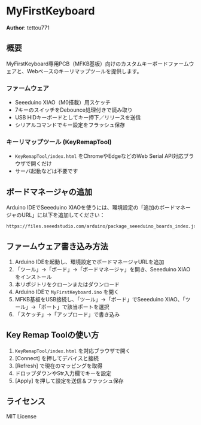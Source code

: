 # MyFirstKeyboard

**Author**: tettou771

## 概要

MyFirstKeyboard専用PCB（MFKB基板）向けのカスタムキーボードファームウェアと、Webベースのキーリマップツールを提供します。

### ファームウェア
- Seeeduino XIAO（M0搭載）用スケッチ
- 7キーのスイッチをDebounce処理付きで読み取り
- USB HIDキーボードとしてキー押下／リリースを送信
- シリアルコマンドでキー設定をフラッシュ保存

### キーリマップツール (KeyRemapTool)
- `KeyRemapTool/index.html` をChromeやEdgeなどのWeb Serial API対応ブラウザで開くだけ
- サーバ起動などは不要です

## ボードマネージャの追加

Arduino IDEでSeeeduino XIAOを使うには、環境設定の「追加のボードマネージャのURL」に以下を追加してください：

```
https://files.seeedstudio.com/arduino/package_seeeduino_boards_index.json
```

## ファームウェア書き込み方法
1. Arduino IDEを起動し、環境設定でボードマネージャURLを追加
2. 「ツール」→「ボード」→「ボードマネージャ」を開き、Seeeduino XIAOをインストール
3. 本リポジトリをクローンまたはダウンロード
4. Arduino IDEで `MyFirstKeyboard.ino` を開く
5. MFKB基板をUSB接続し、「ツール」→「ボード」でSeeeduino XIAO、「ツール」→「ポート」で該当ポートを選択
6. 「スケッチ」→「アップロード」で書き込み

## Key Remap Toolの使い方
1. `KeyRemapTool/index.html` を対応ブラウザで開く
2. [Connect] を押してデバイスと接続
3. [Refresh] で現在のマッピングを取得
4. ドロップダウンやStr入力欄でキーを設定
5. [Apply] を押して設定を送信＆フラッシュ保存

## ライセンス

MIT License
